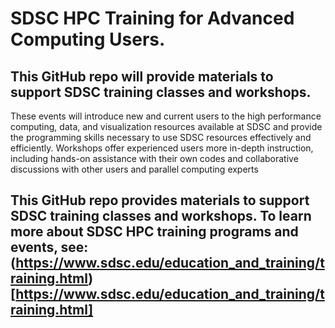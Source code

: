 # SDSC HPC Training for Advanced Computing Users.

## This GitHub repo will provide materials to support SDSC training classes and workshops.

These events will introduce new and current users to the high performance computing, data, and
visualization resources available at SDSC and provide the programming skills necessary to use SDSC
resources effectively and efficiently. Workshops offer experienced users more in-depth instruction,
including hands-on assistance with their own codes and collaborative discussions with other
users and parallel computing experts


## This GitHub repo provides materials to support SDSC training classes and workshops. To learn more about SDSC HPC training programs and events, see: (https://www.sdsc.edu/education_and_training/training.html)[https://www.sdsc.edu/education_and_training/training.html]
